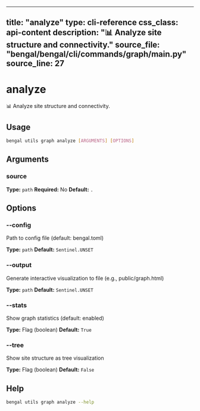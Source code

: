 
---
title: "analyze"
type: cli-reference
css_class: api-content
description: "📊 Analyze site structure and connectivity."
source_file: "bengal/bengal/cli/commands/graph/__main__.py"
source_line: 27
---

# analyze

📊 Analyze site structure and connectivity.


## Usage

```bash
bengal utils graph analyze [ARGUMENTS] [OPTIONS]
```

## Arguments

### source

**Type:** `path`
**Required:** No
**Default:** `.`


## Options

### --config

Path to config file (default: bengal.toml)

**Type:** `path`
**Default:** `Sentinel.UNSET`

### --output

Generate interactive visualization to file (e.g., public/graph.html)

**Type:** `path`
**Default:** `Sentinel.UNSET`

### --stats

Show graph statistics (default: enabled)

**Type:** Flag (boolean)
**Default:** `True`

### --tree

Show site structure as tree visualization

**Type:** Flag (boolean)
**Default:** `False`





## Help

```bash
bengal utils graph analyze --help
```